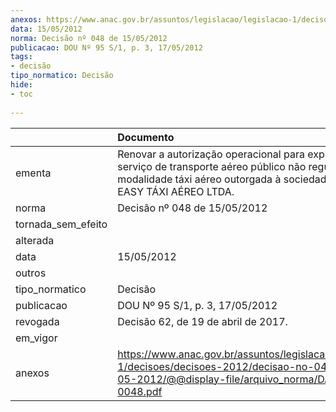 ```yaml
---
anexos: https://www.anac.gov.br/assuntos/legislacao/legislacao-1/decisoes/decisoes-2012/decisao-no-048-de-15-05-2012/@@display-file/arquivo_norma/DA2012-0048.pdf
data: 15/05/2012
norma: Decisão nº 048 de 15/05/2012
publicacao: DOU Nº 95 S/1, p. 3, 17/05/2012
tags:
- decisão
tipo_normatico: Decisão
hide: 
- toc 
 
---
```


|                    | Documento                                                                                                                                                                            |
|:-------------------|:-------------------------------------------------------------------------------------------------------------------------------------------------------------------------------------|
| ementa             | Renovar a autorização operacional para exploração de serviço de transporte aéreo público não regular na modalidade táxi aéreo outorgada à sociedade empresária EASY TÁXI AÉREO LTDA. |
| norma              | Decisão nº 048 de 15/05/2012                                                                                                                                                         |
| tornada_sem_efeito |                                                                                                                                                                                      |
| alterada           |                                                                                                                                                                                      |
| data               | 15/05/2012                                                                                                                                                                           |
| outros             |                                                                                                                                                                                      |
| tipo_normatico     | Decisão                                                                                                                                                                              |
| publicacao         | DOU Nº 95 S/1, p. 3, 17/05/2012                                                                                                                                                      |
| revogada           | Decisão 62, de 19 de abril de 2017.                                                                                                                                                  |
| em_vigor           |                                                                                                                                                                                      |
| anexos             | https://www.anac.gov.br/assuntos/legislacao/legislacao-1/decisoes/decisoes-2012/decisao-no-048-de-15-05-2012/@@display-file/arquivo_norma/DA2012-0048.pdf                            |